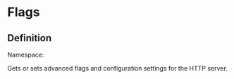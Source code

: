 #  Flags

## Definition
Namespace: 

Gets or sets advanced flags and configuration settings for the HTTP server.

